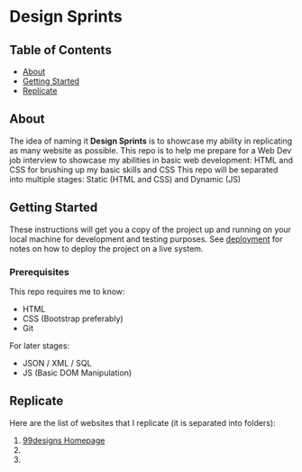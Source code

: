 # Design Sprints

## Table of Contents

- [About](#about)
- [Getting Started](#getting_started)
- [Replicate](#replicate)

## About <a name = "about"></a>

The idea of naming it **Design Sprints** is to showcase my ability in replicating as many website as possible.
This repo is to help me prepare for a Web Dev job interview to showcase my abilities in basic web development: HTML and CSS for brushing up my basic skills and CSS 
This repo will be separated into multiple stages: Static (HTML and CSS) and Dynamic (JS)

## Getting Started <a name = "getting_started"></a>

These instructions will get you a copy of the project up and running on your local machine for development and testing purposes. See [deployment](#deployment) for notes on how to deploy the project on a live system.

### Prerequisites

This repo requires me to know:
- HTML
- CSS (Bootstrap preferably)
- Git

For later stages:
- JSON / XML / SQL 
- JS (Basic DOM Manipulation)

## Replicate <a name = "replicate"></a>

Here are the list of websites that I replicate (it is separated into folders):
1. [99designs Homepage](https://99designs.com.au/)
2.
3.
